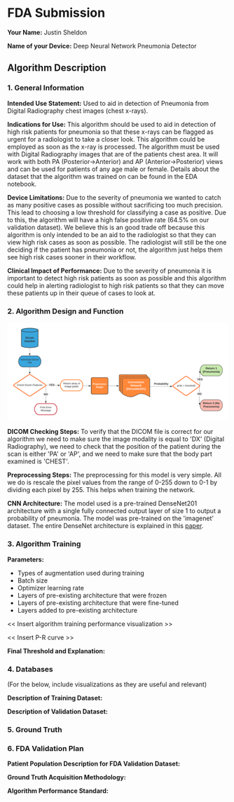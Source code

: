 # FDA  Submission

**Your Name:** Justin Sheldon

**Name of your Device:** Deep Neural Network Pneumonia Detector

## Algorithm Description 

### 1. General Information

**Intended Use Statement:** Used to aid in detection of Pneumonia from Digital Radiography chest images (chest x-rays).

**Indications for Use:** This algorithm should be used to aid in detection of high risk patients for pneumonia so that these x-rays
can be flagged as urgent for a radiologist to take a closer look. This algorithm could be employed as soon as the x-ray is processed.
The algorithm must be used with Digital Radiography images that are of the patients chest area. It will work with both 
PA (Posterior->Anterior) and AP (Anterior->Posterior) views and can be used for patients of any age male or female. 
Details about the dataset that the algorithm was trained on can be found in the EDA notebook.

**Device Limitations:** Due to the severity of pneumonia we wanted to catch as many positive cases as possible without sacrificing too much precision.
This lead to choosing a low threshold for classifying a case as positive. Due to this, the algorithm will have a high false positive rate
(64.5% on our validation dataset). We believe this is an good trade off because this algorithm is only intended to be an aid to the 
radiologist so that they can view high risk cases as soon as possible. The radiologist will still be the one deciding if the patient
has pneumonia or not, the algorithm just helps them see high risk cases sooner in their workflow.

**Clinical Impact of Performance:** Due to the severity of pneumonia it is important to detect high risk patients as soon 
as possible and this algorithm could help in alerting radiologist to high risk patients so that they can move these patients
up in their queue of cases to look at.

### 2. Algorithm Design and Function

![](images\Dicom_FlowChart.png)

**DICOM Checking Steps:** To verify that the DICOM file is correct for our algorithm we need to make sure the image modality
is equal to 'DX' (Digital Radiography), we need to check that the position of the patient during the scan is either 'PA' or 'AP',
and we need to make sure that the body part examined is 'CHEST'.

**Preprocessing Steps:** The preprocessing for this model is very simple. All we do is rescale the pixel values from the
range of 0-255 down to 0-1 by dividing each pixel by 255. This helps when training the network.

**CNN Architecture:** The model used is a pre-trained DenseNet201 architecture with a single fully connected output layer of
size 1 to output a probability of pneumonia. The model was pre-trained on the 'imagenet' dataset. The entire DenseNet architecture
is explained in this [paper](https://arxiv.org/pdf/1608.06993.pdf). 


### 3. Algorithm Training

**Parameters:**
* Types of augmentation used during training
* Batch size
* Optimizer learning rate
* Layers of pre-existing architecture that were frozen
* Layers of pre-existing architecture that were fine-tuned
* Layers added to pre-existing architecture

<< Insert algorithm training performance visualization >> 

<< Insert P-R curve >>

**Final Threshold and Explanation:**

### 4. Databases
 (For the below, include visualizations as they are useful and relevant)

**Description of Training Dataset:** 


**Description of Validation Dataset:** 


### 5. Ground Truth



### 6. FDA Validation Plan

**Patient Population Description for FDA Validation Dataset:**

**Ground Truth Acquisition Methodology:**

**Algorithm Performance Standard:**
